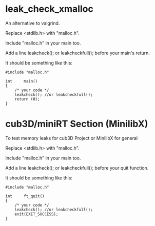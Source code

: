 # leak_check_xmalloc

An alternative to valgrind.

Replace <stdlib.h> with "malloc.h".

Include "malloc.h" in your main too.

Add a line leakcheck(); or leakcheckfull(); before your main's return.

It should be something like this:

	#include "malloc.h"

	int		main()
	{
		/* your code */
		leakcheck(); //or leakcheckfull();
		return (0);
	}

# cub3D/miniRT Section (MinilibX)

To test memory leaks for cub3D Project or MinilibX for general

Replace <stdlib.h> with "malloc.h".

Include "malloc.h" in your main too.

Add a line leakcheck(); or leakcheckfull(); before your quit function.

It should be something like this:

    #include "malloc.h"

    int     ft_quit()
    {
        /* your code */
        leakcheck(); //or leakcheckfull();
        exit(EXIT_SUCCESS);
    }